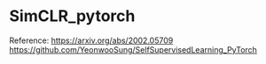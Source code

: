 # SimCLR_pytorch

Reference:
https://arxiv.org/abs/2002.05709
https://github.com/YeonwooSung/SelfSupervisedLearning_PyTorch
